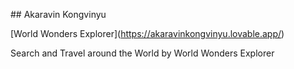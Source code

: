 \## Akaravin Kongvinyu



\[World Wonders Explorer](https://akaravinkongvinyu.lovable.app/)



Search and Travel around the World by World Wonders Explorer

